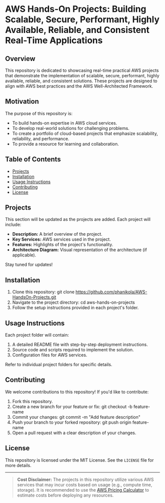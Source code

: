 # AWS Hands-On Projects: Building Scalable, Secure, Performant, Highly Available, Reliable, and Consistent Real-Time Applications

## Overview
This repository is dedicated to showcasing real-time practical AWS projects that demonstrate the implementation of scalable, secure, performant, highly available, reliable, and consistent solutions. These projects are designed to align with AWS best practices and the AWS Well-Architected Framework.

## Motivation
The purpose of this repository is:
- To build hands-on expertise in AWS cloud services.
- To develop real-world solutions for challenging problems.
- To create a portfolio of cloud-based projects that emphasize scalability, reliability, and performance.
- To provide a resource for learning and collaboration.

## Table of Contents
- [Projects](#projects)
- [Installation](#installation)
- [Usage Instructions](#usage-instructions)
- [Contributing](#contributing)
- [License](#license)

## Projects
This section will be updated as the projects are added. Each project will include:
- **Description:** A brief overview of the project.
- **Key Services:** AWS services used in the project.
- **Features:** Highlights of the project's functionality.
- **Architecture Diagram:** Visual representation of the architecture (if applicable).

Stay tuned for updates!

## Installation
1. Clone this repository:
git clone https://github.com/phanikola/AWS-HandsOn-Projects.git
2. Navigate to the project directory:
cd aws-hands-on-projects
3. Follow the setup instructions provided in each project's folder.

## Usage Instructions
Each project folder will contain:
1. A detailed README file with step-by-step deployment instructions.
2. Source code and scripts required to implement the solution.
3. Configuration files for AWS services.

Refer to individual project folders for specific details.

## Contributing
We welcome contributions to this repository! If you'd like to contribute:
1. Fork this repository.
2. Create a new branch for your feature or fix:
git checkout -b feature-name
3. Commit your changes:
git commit -m "Add feature description"
4. Push your branch to your forked repository:
git push origin feature-name
5. Open a pull request with a clear description of your changes.

## License
This repository is licensed under the MIT License. See the `LICENSE` file for more details.

---

> **Cost Disclaimer:** The projects in this repository utilize various AWS services that may incur costs based on usage (e.g., compute time, storage). It is recommended to use the [AWS Pricing Calculator](https://calculator.aws/) to estimate costs before deploying any resources.

